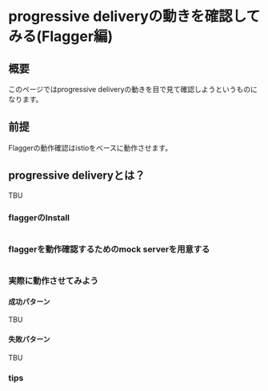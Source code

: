 # progressive deliveryの動きを確認してみる(Flagger編)

## 概要

このページではprogressive deliveryの動きを目で見て確認しようというものになります。

## 前提

Flaggerの動作確認はistioをベースに動作させます。

## progressive deliveryとは？

TBU

### flaggerのInstall

```:terminal

```

### flaggerを動作確認するためのmock serverを用意する

```:terminal

```

### 実際に動作させてみよう

#### 成功パターン

TBU

#### 失敗パターン

TBU

### tips
